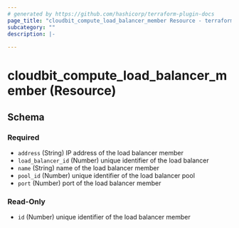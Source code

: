 ```yaml
---
# generated by https://github.com/hashicorp/terraform-plugin-docs
page_title: "cloudbit_compute_load_balancer_member Resource - terraform-provider-cloudbit"
subcategory: ""
description: |-
  
---
```


# cloudbit_compute_load_balancer_member (Resource)





<!-- schema generated by tfplugindocs -->
## Schema

### Required

- `address` (String) IP address of the load balancer member
- `load_balancer_id` (Number) unique identifier of the load balancer
- `name` (String) name of the load balancer member
- `pool_id` (Number) unique identifier of the load balancer pool
- `port` (Number) port of the load balancer member

### Read-Only

- `id` (Number) unique identifier of the load balancer member


